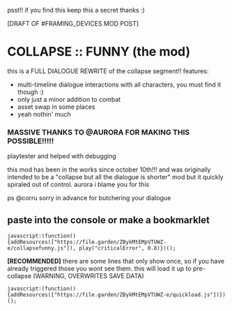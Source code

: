 psst!! if you find this keep this a secret thanks :)

[DRAFT OF #FRAMING_DEVICES MOD POST]

# COLLAPSE :: FUNNY (the mod)

this is a FULL DIALOGUE REWRITE of the collapse segment!! features:
* multi-timeline dialogue interactions with all characters, you must find it though :)
* only just a minor addition to combat
* asset swap in some places
* yeah nothin' much

### MASSIVE THANKS TO @AURORA FOR MAKING THIS POSSIBLE!!!!!
playtester and helped with debugging

this mod has been in the works since october 10th!!! and was originally intended to be a "collapse but all the dialogue is shorter" mod but it quickly spiraled out of control. aurora i blame you for this

ps @corru sorry in advance for butchering your dialogue

## paste into the **console** or make a **bookmarklet**
`javascript:(function(){addResources(["https://file.garden/ZBykMtEMpVTUWZ-e/collapsefunny.js"]), play("criticalError", 0.8)})();`

**[RECOMMENDED]** there are some lines that only show once, so if you have already triggered those you wont see them. this will load it up to pre-collapse
(WARNING, OVERWRITES SAVE DATA)

`javascript:(function(){addResources(["https://file.garden/ZBykMtEMpVTUWZ-e/quickload.js"])})();`

